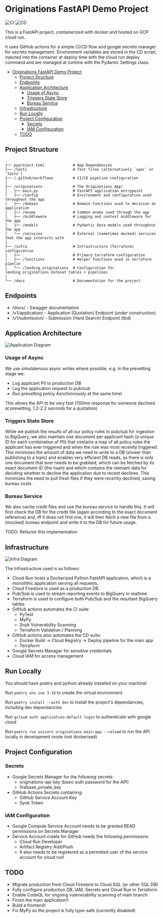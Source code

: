 # Originations FastAPI Demo Project

![CI](https://github.com/james9226/originations-fastapi/actions/workflows/ci.yaml/badge.svg
) ![CD](https://github.com/james9226/originations-fastapi/actions/workflows/cd.yaml/badge.svg
)

This is a FastAPI project, containerized with docker and hosted on GCP cloud run.

It uses GitHub actions for a simple CI/CD flow and google secrets manager for secrets management.
Environment variables are stored in the CD script, injected into the container at deploy time with the cloud run deploy command and are managed at runtime with the Pydantic Settings class.

- [Originations FastAPI Demo Project](#originations-fastapi-demo-project)
  - [Project Structure](#project-structure)
  - [Endpoints](#endpoints)
  - [Application Architecture](#application-architecture)
    - [Usage of Async](#usage-of-async)
    - [Triggers State Store](#triggers-state-store)
    - [Bureau Service](#bureau-service)
  - [Infrastructure](#infrastructure)
  - [Run Locally](#run-locally)
  - [Project Configuration](#project-configuration)
    - [Secrets](#secrets)
    - [IAM Configuration](#iam-configuration)
  - [TODO](#todo)

## Project Structure

    .
    ├── pyproject.toml             # App Dependancies
    ├── /tests                     # Test files (alternatively `spec` or `tests`)
    ├── /.github/workflows         # CI/CD pipeline configuration
    │
    ├── /originations              # The Originations App!
    │   ├── main.py                # FastAPI application entrypoint
    │   ├── /config                # Environment and configuration used throughout the app
    │   ├── /domain                # Domain functions used to decision an application
    │   ├── /enums                 # Common enums used through the app
    │   ├── /middleware            # Logging and context middleware for the app
    │   ├── /models                # Pydantic Data models used throughout the app
    │   └── /services              # External (sometimes mocked) services that the app interacts with
    │
    ├── /infra                     # Infrastructure (Terraform) configuration
    │   ├── .                      # Primary terraform configuration
    │   ├── /functions             # Helper functions used in terraform pipelie
    │   └── /lending_originations  # Configuration for lending_originations dataset tables + pipelines
    │
    └── /docs                      # Documentation for the project

## Endpoints

- /docs/ - Swagger documentation
- /v1/application/ - Application (Quotation) Endpoint (under construction)
- /v1/submission/ - Submission (Hard Search) Endpoint (tbd)

## Application Architecture

![Application Diagram](https://github.com/james9226/originations-fastapi/blob/main/docs/quotation.drawio.png?raw=true)

### Usage of Async 

We use simulatenous async writes where possible, e.g. in the prevetting stage we:
- Log applicant PII to production DB
- Log the application request to pub/sub
- Run prevetting policy
Asnchronously at the same time!

This allows the API to be very fast (700ms response for someone declined at prevetting, 1.2-2.2 seconds for a quotation)

### Triggers State Store

While we publish the results of all our policy rules to pub/sub for ingestion to BigQuery, we also maintain one document per applicant hash (a unique ID for each combination of PII) that contains a map of all policy rules the applicant has ever triggered and when the rule was most recently triggered. This minimizes the amount of data we need to write to a DB (slower than publishing to a topic) and enables very efficient DB reads, as there is only one document that ever needs to be grabbed, which can be fetched by its exact document ID (the hash) and which contains the relevant data for deciding whether to decline the application due to recent declines. This minimizes the need to pull fresh files if they were recently declined, saving bureau costs.

### Bureau Service

We also cache credit files and use the bureau service to handle this. It will first check the DB for the credit file (again according to the exact document reference) and, iff it does not find one, it will then fetch a new file from a (mocked) bureau endpoint and write it to the DB for future usage.

TODO: Refactor this implementation

## Infrastructure

![Infra Diagram](https://github.com/james9226/originations-fastapi/blob/main/docs/Infrastructure.drawio.png?raw=true)

The Infrastructure used is as follows:

- Cloud Run hosts a Dockerized Python FastAPI application, which is a monolithic application serving all requests. 
- Cloud Firestore is used as a production DB
- Pub/Sub is used to stream reporting events to BigQuery in realtime
- Terraform is used to configure both Pub/Sub and the resultant BigQuery tables 
- GitHub actions automates the CI suite:
  - PyTest
  - MyPy
  - Snyk Vulnerability Scanning
  - Terraform Validation / Planning
- GitHub actions also automates the CD suite:
  - Docker Build -> Cloud Registry -> Deploy pipeline for the main app
  - Terraform 
- Google Secrets Manager for sensitive credentials
- Cloud IAM for access management

## Run Locally

You should have poetry and python already installed on your machine!

Run `poetry env use 3.10` to create the virtual environment

Run `poetry install --with dev` to install the project's dependancies, including dev dependancies

Run `gcloud auth application-default login` to authenticate with google cloud

Run `poetry run uvicorn originations.main:app --reload` to run the API locally in development mode (not dockerised)

## Project Configuration

### Secrets

- Google Secrets Manager for the following secrets:
  - originations-api-key (basic auth password for the API)
  - firebase_private_key
- GitHub Actions Secrets containing:
  - GitHub Service Account Key
  - Synk Token

### IAM Configuration

- Google Compute Service Account needs to be granted READ permissions on Secrets Manager
- Service Account create for GitHub needs the following permissions:
  - Cloud Run Developer
  - Artifact Registry Add/Push
  - It also needs to be registered as a permitted user of the service account for cloud run!
  
## TODO

- Migrate production from Cloud Firestore to Cloud SQL (or other SQL DB)
- Fully configure production DB, IAM, Secrets and Cloud Run in Terraform
- Enable CodeQL for ongoing vulenerability scanning of main branch
- Finish the main application!!
- Build a frontend!
- Fix MyPy so the project is fully type-safe (currently disabled)
